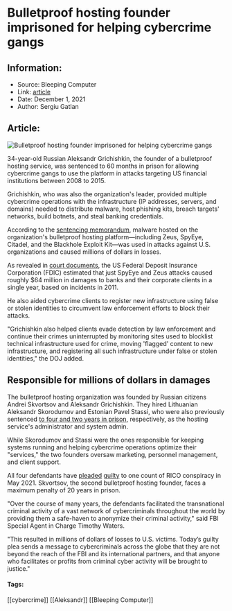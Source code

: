 # Bulletproof hosting founder imprisoned for helping cybercrime gangs
### 

## Information:
+ Source: Bleeping Computer
+ Link: [article](https://www.bleepingcomputer.com/news/security/bulletproof-hosting-founder-imprisoned-for-helping-cybercrime-gangs/)
+ Date: December 1, 2021
+ Author: Sergiu Gatlan


## Article:
![Bulletproof hosting founder imprisoned for helping cybercrime gangs](https://www.bleepstatic.com/content/hl-images/2020/12/08/datacenter-blue-light.jpg)


34-year-old Russian Aleksandr Grichishkin, the founder of a bulletproof hosting service, was sentenced to 60 months in prison for allowing cybercrime gangs to use the platform in attacks targeting US financial institutions between 2008 to 2015.


Grichishkin, who was also the organization's leader, provided multiple cybercrime operations with the infrastructure (IP addresses, servers, and domains) needed to distribute malware, host phishing kits, breach targets' networks, build botnets, and steal banking credentials.


According to the [sentencing memorandum](https://storage.courtlistener.com/recap/gov.uscourts.mied.340252/gov.uscourts.mied.340252.94.0.pdf), malware hosted on the organization's bulletproof hosting platform—including Zeus, SpyEye, Citadel, and the Blackhole Exploit Kit—was used in attacks against U.S. organizations and caused millions of dollars in losses.


As revealed in [court documents](https://storage.courtlistener.com/recap/gov.uscourts.mied.340252/gov.uscourts.mied.340252.94.1.pdf), the US Federal Deposit Insurance Corporation (FDIC) estimated that just SpyEye and Zeus attacks caused roughly $64 million in damages to banks and their corporate clients in a single year, based on incidents in 2011.


He also aided cybercrime clients to register new infrastructure using false or stolen identities to circumvent law enforcement efforts to block their attacks.


"Grichishkin also helped clients evade detection by law enforcement and continue their crimes uninterrupted by monitoring sites used to blocklist technical infrastructure used for crime, moving 'flagged' content to new infrastructure, and registering all such infrastructure under false or stolen identities," the DOJ added.


Responsible for millions of dollars in damages
----------------------------------------------


The bulletproof hosting organization was founded by Russian citizens Andrei Skvortsov and Aleksandr Grichishkin. They hired Lithuanian Aleksandr Skorodumov and Estonian Pavel Stassi, who were also previously sentenced [to four and two years in prison](https://www.bleepingcomputer.com/news/security/bulletproof-hosting-admins-sentenced-for-helping-cybercrime-gangs/), respectively, as the hosting service's administrator and system admin.


While Skorodumov and Stassi were the ones responsible for keeping systems running and helping cybercrime operations optimize their "services," the two founders oversaw marketing, personnel management, and client support.


All four defendants have [pleaded](https://www.bleepingcomputer.com/news/security/bulletproof-hosting-admins-plead-guilty-to-running-cybercrime-safe-haven/) [guilty](http://storage.courtlistener.com/recap/gov.uscourts.mied.340255/gov.uscourts.mied.340255.58.0.pdf) to one count of RICO conspiracy in May 2021. Skvortsov, the second bulletproof hosting founder, faces a maximum penalty of 20 years in prison.


"Over the course of many years, the defendants facilitated the transnational criminal activity of a vast network of cybercriminals throughout the world by providing them a safe-haven to anonymize their criminal activity," said FBI Special Agent in Charge Timothy Waters.


"This resulted in millions of dollars of losses to U.S. victims. Today’s guilty plea sends a message to cybercriminals across the globe that they are not beyond the reach of the FBI and its international partners, and that anyone who facilitates or profits from criminal cyber activity will be brought to justice."




#### Tags:
[[cybercrime]] [[Aleksandr]] [[Bleeping Computer]]
